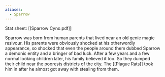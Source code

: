 ```yaml
---
aliases:
  - Sparrow
---
```


Stat sheet: [[Sparrow Cyno.pdf]]

Sparrow was born from human parents that lived near an old genie magic resivour. His parents were obviously shocked at his otherwordly appearance, so shocked that even the people around them dubbed Sparrow a demonic entity and a bringer of bad luck. After a  few years and a few normal looking children later, his family believed it too. So they dumped their child near the poorests districts of the city. The [[Plague Rats]] took him in after he almost got away with stealing from them.